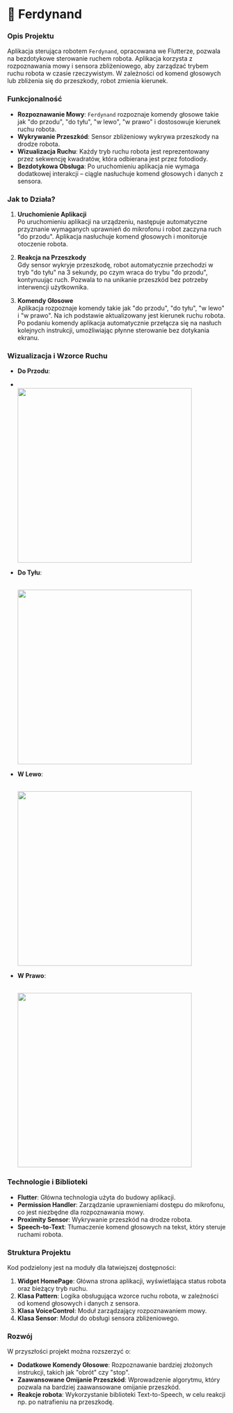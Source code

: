 # 🤖 Ferdynand

### Opis Projektu
Aplikacja sterująca robotem `Ferdynand`, opracowana we Flutterze, pozwala na bezdotykowe sterowanie ruchem robota. Aplikacja korzysta z rozpoznawania mowy i sensora zbliżeniowego, aby zarządzać trybem ruchu robota w czasie rzeczywistym. W zależności od komend głosowych lub zbliżenia się do przeszkody, robot zmienia kierunek.

### Funkcjonalność
- **Rozpoznawanie Mowy**: `Ferdynand` rozpoznaje komendy głosowe takie jak "do przodu", "do tyłu", "w lewo", "w prawo" i dostosowuje kierunek ruchu robota.
- **Wykrywanie Przeszkód**: Sensor zbliżeniowy wykrywa przeszkody na drodze robota. 
- **Wizualizacja Ruchu**: Każdy tryb ruchu robota jest reprezentowany przez sekwencję kwadratów, która odbierana jest przez fotodiody.
- **Bezdotykowa Obsługa**: Po uruchomieniu aplikacja nie wymaga dodatkowej interakcji – ciągle nasłuchuje komend głosowych i danych z sensora.

### Jak to Działa?
1. **Uruchomienie Aplikacji**  
   Po uruchomieniu aplikacji na urządzeniu, następuje automatyczne przyznanie wymaganych uprawnień do mikrofonu i robot zaczyna ruch "do przodu". Aplikacja nasłuchuje komend głosowych i monitoruje otoczenie robota.

2. **Reakcja na Przeszkody**  
   Gdy sensor wykryje przeszkodę, robot automatycznie przechodzi w tryb "do tyłu" na 3 sekundy, po czym wraca do trybu "do przodu", kontynuując ruch. Pozwala to na unikanie przeszkód bez potrzeby interwencji użytkownika.

3. **Komendy Głosowe**  
   Aplikacja rozpoznaje komendy takie jak "do przodu", "do tyłu", "w lewo" i "w prawo". Na ich podstawie aktualizowany jest kierunek ruchu robota. Po podaniu komendy aplikacja automatycznie przełącza się na nasłuch kolejnych instrukcji, umożliwiając płynne sterowanie bez dotykania ekranu.

### Wizualizacja i Wzorce Ruchu
- **Do Przodu**:
- 
  <br> <img src="https://github.com/user-attachments/assets/09f0421f-5194-432a-9e65-37628017c916" width="400"/>
- **Do Tyłu**: 

  <br> <img src="https://github.com/user-attachments/assets/5932b3b6-2a50-47c0-8b1d-68d2e6d543d0" width="400"/>
- **W Lewo**: 

  <br> <img src="https://github.com/user-attachments/assets/bdf32996-5269-4022-b7b0-308f39893857" width="400"/>
- **W Prawo**:

  <br> <img src="https://github.com/user-attachments/assets/a74e4888-6d61-49ce-9e06-8ba1dd91738e" width="400"/>

### Technologie i Biblioteki
- **Flutter**: Główna technologia użyta do budowy aplikacji.
- **Permission Handler**: Zarządzanie uprawnieniami dostępu do mikrofonu, co jest niezbędne dla rozpoznawania mowy.
- **Proximity Sensor**: Wykrywanie przeszkód na drodze robota.
- **Speech-to-Text**: Tłumaczenie komend głosowych na tekst, który steruje ruchami robota.

### Struktura Projektu
Kod podzielony jest na moduły dla łatwiejszej dostępności:
1. **Widget HomePage**: Główna strona aplikacji, wyświetlająca status robota oraz bieżący tryb ruchu.
2. **Klasa Pattern**: Logika obsługująca wzorce ruchu robota, w zależności od komend głosowych i danych z sensora.
3. **Klasa VoiceControl**: Moduł zarządzający rozpoznawaniem mowy.
4. **Klasa Sensor**: Moduł do obsługi sensora zbliżeniowego.

### Rozwój
W przyszłości projekt można rozszerzyć o:
- **Dodatkowe Komendy Głosowe**: Rozpoznawanie bardziej złożonych instrukcji, takich jak "obrót" czy "stop".
- **Zaawansowane Omijanie Przeszkód**: Wprowadzenie algorytmu, który pozwala na bardziej zaawansowane omijanie przeszkód.
- **Reakcje robota**: Wykorzystanie biblioteki Text-to-Speech, w celu reakcji np. po natrafieniu na przeszkodę.
